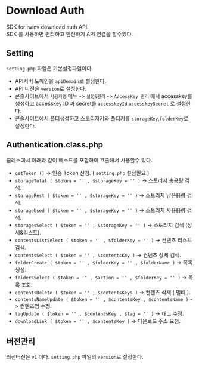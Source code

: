 # Download Auth

SDK for iwinv download auth API.<br>
SDK 를 사용하면 편리하고 안전하게 API 연결을 할수있다.


## Setting

`setting.php` 파일은 기본설정파일이다.

* API서버 도메인을 `apiDomain`로 설정한다.
* API 버전을 `version`로 설정한다.
* 콘솔사이트에서 `사용자명` 메뉴 -> `설정&관리` -> `AccessKey 관리` 에서 accesskey를 생성하고 accesskey ID 과 secret를 `accesskeyId`,`accesskeySecret` 로 설정한다.
* 콘솔사이트에서 폴더생성하고 스토리지키와 폴더키를 `storageKey`,`folderKey`로 설정한다.


## Authentication.class.php

클레스에서 아래와 같이 메소드를 포함하여 호출해서 사용할수 있다.

* `getToken ()` -> 인증 Token 신청. ( `setting.php` 설정필요 ) 
* `storageTotal ( $token = '' , $storageKey = '' )` -> 스토리지 총용량 검색.
* `storageRest ( $token = '' , $storageKey = '' )` -> 스토리지 남은용량 검색.
* `storageUsed ( $token = '' , $storageKey = '' )` -> 스토리지 사용용량 검색.
* `storagesSelect ( $token = '' , $storageKey = '' )` -> 스토리지 검색 (상세&리스트).
* `contentsListSelect ( $token = '' , $folderKey = '' )` -> 컨텐츠 리스트 검색.
* `contentsSelect ( $token = '' , $contentsKey )` -> 컨텐츠 상세 검색.
* `folderCreate ( $token = '' , $folderKey = '' , $folderName )` -> 목록생성.
* `foldersSelect ( $token = '' , $action = '' , $folderKey = '' )` -> 목록 조회.
* `contentsDelete ( $token = '' , $contentsKeys )` -> 컨텐츠 삭제 ( 멀티 ).
* `contentsNameUpdate ( $token = '' , $contentsKey , $contentsName )` -> 컨텐츠명 수정.
* `tagUpdate ( $token = '' , $contentsKey , $tag = '' )` -> 태그 수정.
* `downloadLink ( $token = '' , $contentsKey )` -> 다운로드 주소 요청.


## 버전관리

최신버전은 `v1` 이다.
`setting.php` 파일의 `version`로 설정한다.
